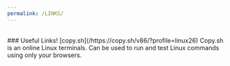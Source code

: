```yaml
---
permalink: /LINKS/
---
```

<br>
### Useful Links!
[copy.sh](/https://copy.sh/v86/?profile=linux26) Copy.sh is an online Linux terminals. Can be used to run and test Linux commands using only your browsers. 
